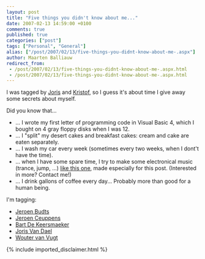 ```yaml
---
layout: post
title: "Five things you didn't know about me..."
date: 2007-02-13 14:59:00 +0100
comments: true
published: true
categories: ["post"]
tags: ["Personal", "General"]
alias: ["/post/2007/02/13/five-things-you-didnt-know-about-me-.aspx"]
author: Maarten Balliauw
redirect_from:
 - /post/2007/02/13/five-things-you-didnt-know-about-me-.aspx.html
 - /post/2007/02/13/five-things-you-didnt-know-about-me-.aspx.html
---
```

<p>I was tagged by <a href="http://jopx.blogspot.com/2007/01/five-things-you-didnt-know-about-me.html" mce_href="http://jopx.blogspot.com/2007/01/five-things-you-didnt-know-about-me.html">Joris</a> and <a href="http://spsfactory.blogspot.com/2007/02/ive-been-tagged-six-things-you-dont.html" mce_href="http://spsfactory.blogspot.com/2007/02/ive-been-tagged-six-things-you-dont.html">Kristof</a>, so I guess it's about time I give away some secrets about myself.  </p><p>Did you know that... </p><ul> <li>... I wrote my first letter of programming code&nbsp;in Visual Basic 4, which I bought on 4 gray floppy disks when I was 12.  </li><li>... I "split" my desert cakes and breakfast cakes: cream and cake are eaten separately.  </li><li>... I wash my car every week (sometimes every two weeks, when I dont't have the time).  </li><li>... when I have some spare time, I try to make some electronical music (trance, jump, ...) <a href="/files/Maarten%20B%20-%20Weblog.mp3" mce_href="/files/Maarten%20B%20-%20Weblog.mp3">like this one</a>, made especially for this post. (Interested in more? Contact me!)  </li><li>... I drink gallons of coffee every day... Probably more than good for a human being.</li></ul> <p>I'm tagging: </p><ul> <li><a href="http://www.budts.be" mce_href="http://www.budts.be">Jeroen Budts</a> </li><li><a href="http://moldenco.blogspot.com" mce_href="http://moldenco.blogspot.com">Jeroen Ceuppens</a> </li><li><a href="http://www.bartonline.be" mce_href="http://www.bartonline.be">Bart De Keersmaeker</a> </li><li><a href="http://www.jorisvandael.be/weblog/" mce_href="http://www.jorisvandael.be/weblog/">Joris Van Dael</a> </li><li><a href="http://blogs.infosupport.com/wouterv/" mce_href="http://blogs.infosupport.com/wouterv/">Wouter van Vugt</a></li></ul>
{% include imported_disclaimer.html %}

